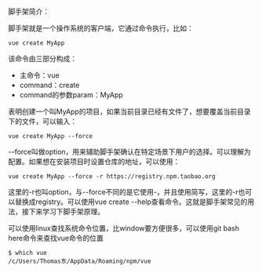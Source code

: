 脚手架简介：

脚手架就是一个操作系统的客户端，它通过命令执行，比如：

```
vue create MyApp
```

该命令由三部分构成：

- 主命令：vue
- command：create
- command的参数param：MyApp

表明创建一个叫MyApp的项目，如果当前目录已经有文件了，想要覆盖当前目录下的文件，可以输入：

```
vue create MyApp --force
```

--force叫做option，用来辅助脚手架确认在特定场景下用户的选择。可以理解为配置。如果想在安装项目时设置仓库的地址，可以使用：

```
vue create MyApp --force -r https://registry.npm.taobao.org
```

这里的-r也叫option，与--force不同的是它使用-，并且使用简写，这里的-r也可以替换成registry。可以使用vue create --help查看命令。这就是脚手架常见的用法，接下来学习下脚手架原理。

可以使用linux查找系统命令位置，比window要方便很多，可以使用git bash here命令来查找vue命令的位置

```
$ which vue
/c/Users/Thomas东/AppData/Roaming/npm/vue
```









